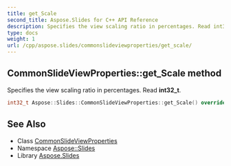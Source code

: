 ```yaml
---
title: get_Scale
second_title: Aspose.Slides for C++ API Reference
description: Specifies the view scaling ratio in percentages. Read int32_t.
type: docs
weight: 1
url: /cpp/aspose.slides/commonslideviewproperties/get_scale/
---
```

## CommonSlideViewProperties::get_Scale method


Specifies the view scaling ratio in percentages. Read **int32_t**.

```cpp
int32_t Aspose::Slides::CommonSlideViewProperties::get_Scale() override
```


## See Also

* Class [CommonSlideViewProperties](../)
* Namespace [Aspose::Slides](../../)
* Library [Aspose.Slides](../../../)
